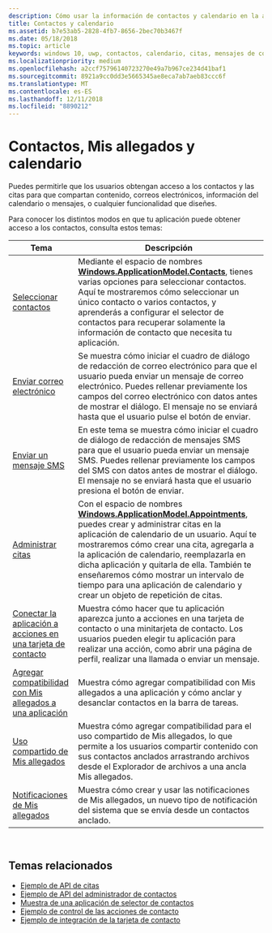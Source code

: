 ```yaml
---
description: Cómo usar la información de contactos y calendario en la aplicación para UWP.
title: Contactos y calendario
ms.assetid: b7e53ab5-2828-4fb7-8656-2bec70b3467f
ms.date: 05/18/2018
ms.topic: article
keywords: windows 10, uwp, contactos, calendario, citas, mensajes de correo
ms.localizationpriority: medium
ms.openlocfilehash: a2ccf75796140723270e49a7b967ce234d41baf1
ms.sourcegitcommit: 8921a9cc0dd3e5665345ae8eca7ab7aeb83ccc6f
ms.translationtype: MT
ms.contentlocale: es-ES
ms.lasthandoff: 12/11/2018
ms.locfileid: "8890212"
---
```

# <a name="contacts-my-people-and-calendar"></a>Contactos, Mis allegados y calendario


Puedes permitirle que los usuarios obtengan acceso a los contactos y las citas para que compartan contenido, correos electrónicos, información del calendario o mensajes, o cualquier funcionalidad que diseñes.

Para conocer los distintos modos en que tu aplicación puede obtener acceso a los contactos, consulta estos temas:

| Tema | Descripción |
|-------|-------------|
| [Seleccionar contactos](selecting-contacts.md) | Mediante el espacio de nombres [<strong>Windows.ApplicationModel.Contacts</strong>](https://msdn.microsoft.com/library/windows/apps/BR225002), tienes varias opciones para seleccionar contactos. Aquí te mostraremos cómo seleccionar un único contacto o varios contactos, y aprenderás a configurar el selector de contactos para recuperar solamente la información de contacto que necesita tu aplicación. |
| [Enviar correo electrónico](sending-email.md) | Se muestra cómo iniciar el cuadro de diálogo de redacción de correo electrónico para que el usuario pueda enviar un mensaje de correo electrónico. Puedes rellenar previamente los campos del correo electrónico con datos antes de mostrar el diálogo. El mensaje no se enviará hasta que el usuario pulse el botón de enviar. |
| [Enviar un mensaje SMS](sending-an-sms-message.md) | En este tema se muestra cómo iniciar el cuadro de diálogo de redacción de mensajes SMS para que el usuario pueda enviar un mensaje SMS. Puedes rellenar previamente los campos del SMS con datos antes de mostrar el diálogo. El mensaje no se enviará hasta que el usuario presiona el botón de enviar. |
| [Administrar citas](managing-appointments.md) | Con el espacio de nombres [<strong>Windows.ApplicationModel.Appointments</strong>](https://msdn.microsoft.com/library/windows/apps/Dn263359), puedes crear y administrar citas en la aplicación de calendario de un usuario. Aquí te mostraremos cómo crear una cita, agregarla a la aplicación de calendario, reemplazarla en dicha aplicación y quitarla de ella. También te enseñaremos cómo mostrar un intervalo de tiempo para una aplicación de calendario y crear un objeto de repetición de citas. |
| [Conectar la aplicación a acciones en una tarjeta de contacto](integrating-with-contacts.md) | Muestra cómo hacer que tu aplicación aparezca junto a acciones en una tarjeta de contacto o una minitarjeta de contacto. Los usuarios pueden elegir tu aplicación para realizar una acción, como abrir una página de perfil, realizar una llamada o enviar un mensaje. |
| [Agregar compatibilidad con Mis allegados a una aplicación](my-people-support.md) | Muestra cómo agregar compatibilidad con Mis allegados a una aplicación y cómo anclar y desanclar contactos en la barra de tareas. |
| [Uso compartido de Mis allegados](my-people-sharing.md) | Muestra cómo agregar compatibilidad para el uso compartido de Mis allegados, lo que permite a los usuarios compartir contenido con sus contactos anclados arrastrando archivos desde el Explorador de archivos a una ancla Mis allegados. |
| [Notificaciones de Mis allegados](my-people-notifications.md) | Muestra cómo crear y usar las notificaciones de Mis allegados, un nuevo tipo de notificación del sistema que se envía desde un contactos anclado. |

 

## <a name="related-topics"></a>Temas relacionados

* [Ejemplo de API de citas](http://go.microsoft.com/fwlink/p/?linkid=309836)
* [Ejemplo de API del administrador de contactos](http://go.microsoft.com/fwlink/p/?LinkID=310079)
* [Muestra de una aplicación de selector de contactos](http://go.microsoft.com/fwlink/p/?linkid=231575)
* [Ejemplo de control de las acciones de contacto](http://go.microsoft.com/fwlink/p/?LinkID=320151)
* [Ejemplo de integración de la tarjeta de contacto](https://github.com/Microsoft/Windows-universal-samples/tree/master/Samples/ContactCardIntegration)
